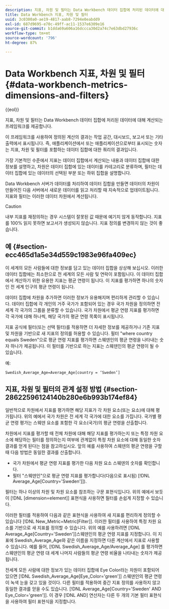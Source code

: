 ```yaml
---
description: 지표, 차원 및 필터는 Data Workbench 데이터 집합에 처리된 데이터에 대해 계산되는 프레임워크를 제공합니다.
title: Data Workbench 지표, 차원 및 필터
uuid: 3c0300a0-ae19-4817-aab8-7294e0eabdd9
exl-id: 687d9695-e70c-49ff-ac11-1537e6309e16
source-git-commit: b1dda69a606a16dccca30d2a74c7e63dbd27936c
workflow-type: tm+mt
source-wordcount: '796'
ht-degree: 87%

---
```


# Data Workbench 지표, 차원 및 필터{#data-workbench-metrics-dimensions-and-filters}

{{eol}}

지표, 차원 및 필터는 Data Workbench 데이터 집합에 처리된 데이터에 대해 계산되는 프레임워크를 제공합니다.

이 프레임워크를 사용하여 정의된 계산의 결과는 작업 공간, 대시보드, 보고서 또는 기타 출력에서 표시됩니다. 즉, 애플리케이션에서 또는 애플리케이션으로부터 표시되는 숫자는 지표, 차원 및 필터를 포함하는 데이터 집합에 대한 쿼리의 결과입니다.

가장 기본적인 수준에서 지표는 데이터 집합에서 계산되는 내용과 데이터 집합에 대한 정보를 설명하고, 차원은 데이터 집합에 있는 데이터를 카테고리로 분류하며, 필터는 데이터 집합에 있는 데이터의 선택된 부분 또는 하위 집합을 설명합니다.

Data Workbench 서버가 데이터를 처리하여 데이터 집합을 만들면 데이터의 차원이 만들어진 다음 서버에서 새로운 데이터를 읽고 처리할 때 지속적으로 업데이트됩니다. 지표와 필터는 이러한 데이터 차원에서 계산됩니다.

>[!CAUTION]
>
>내부 지표를 재정의하는 경우 시스템이 잘못된 값 때문에 예기치 않게 동작합니다. 지표를 100% 읽지 못하면 보고서가 생성되지 않습니다. 지표 정의를 변경하지 않는 것이 좋습니다.

## 예 {#section-ecc465d1a5e34d559c1983e96fa409ec}

이 세계의 모든 사람들에 대한 정보를 담고 있는 데이터 집합을 상상해 보십시오. 이러한 데이터 집합에는 최소한으로 전 세계의 모든 사람 및 연락이 포함됩니다. 이 데이터 집합에서 계산하기 위한 유용한 지표는 평균 연령이 됩니다. 이 지표를 평가하면 하나의 숫자인 전 세계 인구의 평균 연령이 됩니다.

데이터 집합에 차원을 추가하면 이러한 정보가 유용해지며 편리하게 관리할 수 있습니다. 데이터 집합에 각 개인의 거주 국가가 포함되어 있는 경우 국가 차원을 정의하면 전 세계 각 국가의 그룹을 분류할 수 있습니다. 국가 차원에서 평균 연령 지표를 평가하면 각 국가에 대해 하나씩, 해당 국가의 평균 연령 목록이 표시됩니다.

지표 공식에 필터(또는 선택 필터)를 적용하면 더 자세한 정보를 제공하거나 기존 지표 및 차원을 기반으로 새 지표의 정의를 허용할 수 있습니다. 필터 &quot;where country equals Sweden&quot;으로 평균 연령 지표를 평가하면 스웨덴인의 평균 연령을 나타내는 숫자 하나가 제공됩니다. 이 필터를 기반으로 하는 지표는 스웨덴인의 평균 연령이 될 수 있습니다.

예:

```
Swedish_Average_Age=Average_Age[country = ‘Sweden’]
```

## 지표, 차원 및 필터의 관계 설정 방법 {#section-28622596124140b280e6b993b174ef84}

일반적으로 차원에서 지표를 평가하면 해당 지표가 각 차원 요소(또는 요소)에 대해 평가됩니다. 위의 예에서 국가 차원은 전 세계 각 국가에 대한 요소를 가집니다. 국가별 평균 연령 평가는 스웨덴 요소를 포함한 각 요소(국가)의 평균 연령을 산출합니다.

차원에서 지표를 평가할 때 전체 차원에 대해 해당 지표를 평가하는지 또는 특정 차원 요소에 해당하는 필터를 정의하는지 여부에 관계없이 특정 차원 요소에 대해 동일한 숫자 결과를 얻게 된다는 점을 참고하십시오. 앞의 예를 사용하여 스웨덴의 평균 연령을 구할 때 다음 방법은 동일한 결과를 산출합니다.

* 국가 차원에서 평균 연령 지표를 평가한 다음 차원 요소 스웨덴의 숫자를 확인합니다.
* 필터 &quot;스웨덴인&quot;으로 평균 연령 지표를 평가합니다(다음으로 표시됨) [!DNL Average_Age[Country='Sweden']]).

필터는 하나 이상의 차원 및 차원 요소를 참조하는 구문 표현식입니다. 위의 예에서 보듯이 [!DNL [dimension=element]] 표현식을 사용하면 필터를 손쉽게 지정할 수 있습니다.

이러한 필터를 적용하여 다음과 같은 표현식을 사용하여 새 지표를 편리하게 정의할 수 있습니다 [!DNL New_Metric=Metric[Filter]]. 이러한 필터를 사용하여 특정 차원 요소를 기반으로 새 지표를 정의할 수 있습니다. 위의 예를 사용하려면 [!DNL Average_Age[Country='Sweden']]스웨덴인의 평균 연령 지표를 지정합니다. 이 지표에 Swedish_Average_Age와 같은 이름을 지정하면 다른 계산에서 지표로 사용할 수 있습니다. 예를 들어, [!DNL Swedish_Average_Age/Average_Age] 를 평가하면 스웨덴인의 평균 연령 대 세계 나머지 사람들의 평균 연령 비율을 나타내는 숫자가 제공됩니다.

전세계 모든 사람에 대한 정보가 있는 데이터 집합에 Eye Color라는 차원이 포함되어 있으면 [!DNL Swedish_Average_Age[Eye_Color='green']] 스웨덴인의 평균 연령이 녹색 눈을 갖고 있을 것이다. 다른 필터를 적용하여 중간 지표 정의를 사용하지 않고 동일한 결과를 얻을 수도 있습니다. [!DNL Average_Age[Country='Sweden' AND Eye_Color='green']]. 이 경우 [!DNL AND] 연산자는 다른 두 개의 기본 필터 표현식을 사용하여 필터 표현식을 지정합니다.
